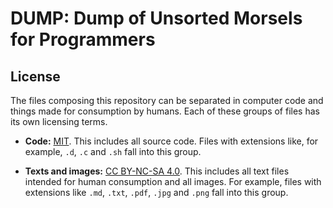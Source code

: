 # DUMP: Dump of Unsorted Morsels for Programmers

## License

The files composing this repository can be separated in computer code and things made for consumption by humans. Each of these groups of files has its own licensing terms.

* **Code:** [MIT](LICENSE.MIT.md). This includes all source code. Files with extensions like, for example, `.d`, `.c` and `.sh` fall into this group.

* **Texts and images:** [CC BY-NC-SA 4.0](https://creativecommons.org/licenses/by-nc-sa/4.0/). This includes all text files intended for human consumption and all images. For example, files with extensions like `.md`, `.txt`, `.pdf`, `.jpg` and `.png` fall into this group.
